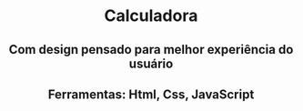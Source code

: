 <h1 align=center>Calculadora</h1>

<h2 align=center>Com design pensado para melhor experiência do usuário</h2>
<h2 align=center>Ferramentas: Html, Css, JavaScript</h2>
